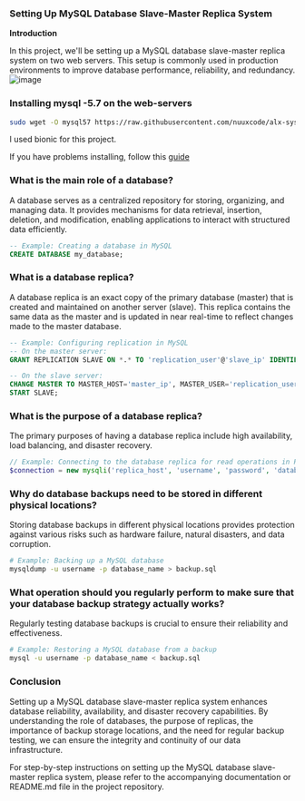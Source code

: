 ### Setting Up MySQL Database Slave-Master Replica System

**Introduction**

In this project, we'll be setting up a MySQL database slave-master replica system on two web servers. This setup is commonly used in production environments to improve database performance, reliability, and redundancy.
![image](https://github.com/LWSSIM/alx-system_engineering-devops/assets/127129101/47d493d8-086e-473d-8b07-799240ddb0f6)

### Installing mysql -5.7 on the web-servers

```bash
sudo wget -O mysql57 https://raw.githubusercontent.com/nuuxcode/alx-system_engineering-devops/master/scripts/mysql57 && sudo chmod +x mysql57 &&  sudo ./mysql57
```
I used bionic for this project.

If you have problems installing, follow this [guide](https://www.devart.com/dbforge/mysql/how-to-install-mysql-on-ubuntu/)

### What is the main role of a database?

A database serves as a centralized repository for storing, organizing, and managing data. It provides mechanisms for data retrieval, insertion, deletion, and modification, enabling applications to interact with structured data efficiently.

```sql
-- Example: Creating a database in MySQL
CREATE DATABASE my_database;
```

### What is a database replica?

A database replica is an exact copy of the primary database (master) that is created and maintained on another server (slave). This replica contains the same data as the master and is updated in near real-time to reflect changes made to the master database.

```sql
-- Example: Configuring replication in MySQL
-- On the master server:
GRANT REPLICATION SLAVE ON *.* TO 'replication_user'@'slave_ip' IDENTIFIED BY 'password';

-- On the slave server:
CHANGE MASTER TO MASTER_HOST='master_ip', MASTER_USER='replication_user', MASTER_PASSWORD='password';
START SLAVE;
```

### What is the purpose of a database replica?

The primary purposes of having a database replica include high availability, load balancing, and disaster recovery.

```php
// Example: Connecting to the database replica for read operations in PHP
$connection = new mysqli('replica_host', 'username', 'password', 'database_name');
```

### Why do database backups need to be stored in different physical locations?

Storing database backups in different physical locations provides protection against various risks such as hardware failure, natural disasters, and data corruption.

```bash
# Example: Backing up a MySQL database
mysqldump -u username -p database_name > backup.sql
```

### What operation should you regularly perform to make sure that your database backup strategy actually works?

Regularly testing database backups is crucial to ensure their reliability and effectiveness.

```bash
# Example: Restoring a MySQL database from a backup
mysql -u username -p database_name < backup.sql
```

### Conclusion

Setting up a MySQL database slave-master replica system enhances database reliability, availability, and disaster recovery capabilities. By understanding the role of databases, the purpose of replicas, the importance of backup storage locations, and the need for regular backup testing, we can ensure the integrity and continuity of our data infrastructure.

For step-by-step instructions on setting up the MySQL database slave-master replica system, please refer to the accompanying documentation or README.md file in the project repository.
